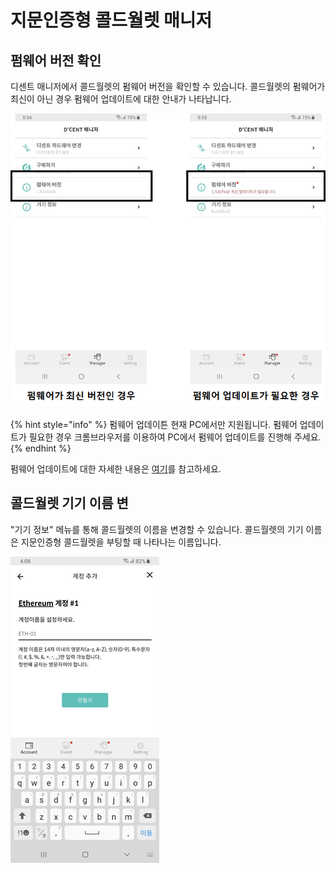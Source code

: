# 지문인증형 콜드월렛 매니저

## 펌웨어 버전 확인

디센트 매니저에서 콜드월렛의 펌웨어 버전을 확인할 수 있습니다. 콜드월렛의 펌웨어가 최신이 아닌 경우 펌웨어 업데이트에 대한 안내가 나타납니다.

![](../../.gitbook/assets/image%20%2816%29.png)

{% hint style="info" %}
펌웨어 업데이튼 현재 PC에서만 지원됩니다. 펌웨어 업데이트가 필요한 경우 크롬브라우저를 이용하여 PC에서 펌웨어 업데이트를 진행해 주세요.
{% endhint %}

펌웨어 업데이트에 대한 자세한 내용은 [여기](../../biometric-wallet/firmware-update/)를 참고하세요.

## 콜드월렛 기기 이름 변

"기기 정보" 메뉴를 통해 콜드월렛의 이름을 변경할 수 있습니다. 콜드월렛의 기기 이름은 지문인증형 콜드월렛을 부팅할 때 나타나는 이름입니다.

![](../../.gitbook/assets/image%20%2879%29.png)

